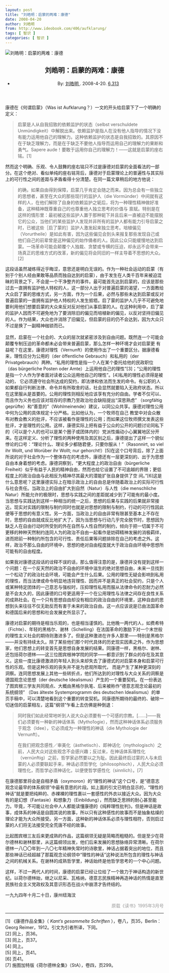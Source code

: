 ```yaml
---
layout: post
title: "刘皓明：启蒙的两难：康德"
date: 2008-04-20
author: 刘皓明
from: http://www.ideobook.com/406/aufklarung/
tags: [ 智识 ]
categories: [ 智识 ]
---
```


<article class="post-entry clearfix post-406 post type-post status-publish format-standard has-post-thumbnail hentry category-humanities tag-1215 tag-471 tag-830 tag-1216">
 <div class="post-entry-thumbnail">
  <img alt="刘皓明：启蒙的两难：康德" src="http://www.ideobook.com/img/1104.png"/>
 </div>
 <!-- /blog-entry-thumbnail -->
 <div class="post-entry-text clearfix">
  <header>
   <h1>
    刘皓明：启蒙的两难：康德
   </h1>
   <ul class="post-entry-meta">
    <li>
     By:
     <a href="http://liuhaoming.ideobook.com/" title="查看 刘皓明 的作者主页">
      刘皓明
     </a>
     . 2008-4-20.
     <a href="http://www.ideobook.com/372/post-views-count/" title="统计说明">
      6,313
     </a>
    </li>
   </ul>
  </header>
  <div class="post-entry-content">
   <p>
    康德在《何谓启蒙》（Was ist Aufklarung？）一文的开头给启蒙下了一个明确的定义：
   </p>
   <blockquote>
    <p>
     启蒙是人从自我招致的依赖监护的状态（selbst verschuldete Unmündigkeit）中解脱出来。依赖监护是指人在没有他人指导的情况下没有能力运用他自己的理解力。这种依赖监护的状态是自我招致的。其原因不在于缺乏理解力，而是在于缺乏不要他人指导而运用自己的理解力的果断和勇气。Sapere aude！要敢于运用你自己的理解力！——这就是启蒙的座右铭。[1]
    </p>
   </blockquote>
   <p>
    然而这个明确、乐观、令人鼓舞的座右铭只不过是康德对启蒙的全面看法的一部分。在这个绝对、看似单纯的座右铭背后，康德对于启蒙理论上的普遍性与其实际上的可行性之间的差距与矛盾看得十分清楚。在同一篇文章稍后的地方他说：
   </p>
   <blockquote>
    <p>
     的确，如果自由得到保障，启蒙几乎肯定会随之而来。因为总会有一些独立的思想者，甚至在大众的那些现行的监护人（die Vormünder）中间就有这样的人，在他们解除了自身的依赖监护之轭后，将为一种理性精神做好准备，这种精神既尊重自己的也尊重他人独立思考的价值与 禀赋。特别是在这样的情形里：最初被这些监护人置于那种轭下并且后来一直被迫不能摆脱它的公众，当他们的某些监护人发现并非所有的监护人都有能力引导启蒙之时，已被这些［启了蒙的］监护人激发起来独立思考。培植偏见（Vorurtheile）是如此有害，因为这些偏见会到头来报复那些发现自己或他们自己的前辈曾是这种偏见的始作俑者的人。因此公众只能缓慢地达到启蒙。一场革命可能会颠覆个人独裁、贪婪或专横的压迫，却永远不会带来一场真正的思维方式的改革，新的偏见将会同旧的一样主导着不思想的大众。[2]
    </p>
   </blockquote>
   <p>
    这段话虽然凝练得近乎晦涩，意思还是明白无误的。作为一种社会运动的启蒙（有别于个别人经由果敢等品质而独自达到的启蒙），由于发生在人类千百年来被迫混昧的背景之下，不会是一个干净整齐的事件。最可能首先达到启蒙的，应该是那些过去一直拥有监护他人特权的人，这一部分人出于对普遍启蒙的渴望，一方面教给大众启了蒙的思维方式，另一方面，作为一个后果，必然与那些未达到启蒙或反对普遍启蒙的一直拥有监护他人特权的人发生抵牾。启了蒙的监护人几乎不可避免地要利用他们想要启蒙的大众来反对反对他们从事启蒙的人。在这种利用中，启了蒙的监护人因而不可避免地为了要消除旧的偏见而培植新的偏见，以反对坚持旧偏见的人。作为结果，大众也许消除了旧偏见，但启蒙的目的仍不会达到，因为大众只不过是换了一副精神枷锁而已。
    <br/>
    <span id="more-406">
    </span>
    <br/>
    显然，启蒙在一个社会的、大众的层次就紧密涉及到自由问题。既然连一个可能会颠覆专制压迫的革命都未必会带来普遍启蒙，那么怎样一种环境才会对启蒙更 有益呢？在这里，康德对理性（Vernunft）的使用作出了一个重要区分。据康德看来，理性应分为公用的（der öffentliche Gebrauch）和私用的（der Privatgebrauch）两种。“私用的理性是指一个人在某个委托给他的民政职位（das bürgerliche Posten oder Amte）上运用他自己的理性”[3]；“公用的理性是指一个人作为学者面对读者公众运用他自己的理性”。[4]私用的理性必须得是被动的， 它必须遵守社会所达成的契约，即法律和依法而生发的命令。有公职的人如果都自行判断法律、命令并有所取舍的话，社会显然就要陷入无政府状态。所以在这里服从是首要的。公用的理性则相反地应该享有充分的自由。学者不仅可以、而且作为义务也应该对现存的宗教乃至政治社会缺陷提出“深思熟虑” （sorgfältig geprüfte）和“善意的”（Wohlmeinende）建议，以同公众共享。康德对理性公用中何为公用的具体规定十分严格。比如他认为，一个牧师在自己 教堂中对会众散布对教会教义的批评，不应该被看作是理性的公用；而如果这位牧师撰文发表这些批评，才是理性的公用。这样，康德实际上把有益于公众的公开的问题讨论同私下的（可以是个人的也可以是某个圈子或团体内的）党派性煽动小心翼翼地区分开来。在这样定义、分析了理性的两种使用及其区别之后，康德提出了这样一个貌似悖论的口号：“理论什么、理论多少都随君便，只要你服从！”（Rasonnirt, so viel ihr Wollt, und Worüber ihr Wollt; nur gehorcht!）[5]在这个口号背后，除了上面所说的对于社会作为一个整体存在的考虑外，康德还有一层更深刻的、出于为思想自由本身着想的考虑。康德洞察到，“更大程度上的政治自由（bürgerliche Freiheit）似乎有益于人民的精神自由，然而也给它设置了不可逾越的界限；更低程度上的政治自由与此相反为精神尽其最大的潜能扩张自身提供了空 间。”[6]这是什么意思呢？这里康德实际上在暗示政治上的自由总是伴随着政治上的实际可行性与社会责任。当政治上的自由扩大到自然（Natur）与人性（die menschliche Natur）所能允许的极限时，思想与实践之间的差距就减少到了可能有的最小度。当思想与实践达到这样一种相当的统一之后，思想的后果与实践的后果就非常接近。现实对实践的限制与制约同时也就是对思想的限制与制约，行动的可行性因此便等于思想的有意义性。另一方面，当政治上的自由非常有限甚至基本上不存在时，思想的自由就成反比地扩大了。因为当思想与行动几乎完全脱节时，思想因为缺乏人在自由行动时所受到的外在自然与人性自然的制约，倾向于把一切属于不可更移的种种天然制约连同人为的政治不自由一起看作是妨碍精神发展的消极羁绊，进而把前一种制约所包含的可行性、责任后果等问题排除在自己的考虑之外。这样，政治不那么自由的环境中，思想的绝对自由程度就大于政治自由环境中思想所可能有的自由程度。
   </p>
   <p>
    如果我对康德这段话的诠释不误的话，那么值得注意的是，康德并没有提到这样一个问题：在一个反天然的政治不自由的环境中滋生的绝对思想自由，未来一旦找到一个松动了的政治社会环境，可能会产生什么后果。公用的理性无疑会影响到私用的理性，而当法律或命令明显地违背理性、因而并不是真正的社会契约，只是个人或某种特定团体的一己意志与强权时，压抑理性私用而服从法律命令的忍耐力必然是不会太久的，因此康德的口号更适用于一个在公用理性与法律之间存在良性关系的成熟社会。在一个只有思想自由却没有相应的政治自由的环境里，这种自由的思想到头来往往不仅无助反而有害于未来的政治自由。这一点应该说是已由法国革命和德国后来的思想和社会发展史所显示了。
   </p>
   <p>
    康德对启蒙的期待是相当乐观的，也是相当谨慎的。比他晚一两代的人，如费希特（Fichte）、年轻的黑格尔、谢林（Schelling）在法国革命的激励下对一个末世般的理性主义社会的期待则激进多了。但是这种激进在许多人那里——特别是黑格尔——并没有持续太久。除了某些他们那个时代具体的历史现实因素之外，作为思想家，他们思想上的转变首先是思想自身发展的结果。同康德一样，黑格尔、谢林、还包括荷尔德林——这三位图宾根神学院的同学——都意识到了群众的存在及其意义。这些一度比康德激进的年轻人到头来却失去了康德式的对启蒙本身和启蒙可行性的乐观。但是这种乐观的丧失并不是为悲观所取代， 而是产生了某种更深刻的洞察。连同思想发展上其他一些转折点，他们所达到的对理性与大众关系的洞察是德国观念论思想（der deutsche Idealismus）产生的一个重要契机。在一份表达了图宾根三学友共同观点、大概由黑格尔执笔、后来被称作“德意志观念论最初的系统纲领” （Das älteste Systemprogramm des deutschen Idealismus）的单页手稿中，可以清楚地看到这个重要的转变契机。同康德所期待的最终的、破除一切迷信的启蒙相左，这篇“纲领”乍看上去仿佛是种倒退：
   </p>
   <blockquote>
    <p>
     同时我们如此经常地听到人说大众必须要有一个可感的宗教。[……]——我们必须要有一种新的神话体系（Mytho1ogie），然而这种神话体系必须服务于观念（Idee），它必须成为一种理性的神话（die Mythologie der Vernunft）。
    </p>
    <p>
     在我们把观念感性／审美化（ästhetisch）、即神话化（mythologisch）之前，人民大众对这些观念不会感兴趣；反过来，在神话体系理性化（vernünftig）之前，哲学家必然要以之为耻。因此最终启过蒙的人与未启蒙的人必须要联起手来，神话必须哲学化（philosophisch），人民大众必须理性化，而哲学必须神话化，以便使哲学感性化（sinnlich）。[7]
    </p>
   </blockquote>
   <p>
    在康德那里将会是自相矛盾（oxymoron）的“理性的神话”这个口号，是“德意志观念论最早的体系纲领”中最有意思的片段。如上面的引文已明白显示的，“理性的神话”就是要把纯粹的、赤裸裸的理性裹以一套感性的外衣以接近大众。因为大众有的是幻想（Fantasie）和想象力（Einbildung），然而缺乏思辨的耐心甚至能力。毕竟，不可能让社会中人人都能读懂康德的《纯粹理性批判》。但是神话是故事，成体系的神话是自圆其说的故事，所以只有这种感性的故事而不是抽象枯燥的理论才能为大众所接受。另一方面，这种新的神话体系必须与理性相符，否则启过蒙的人们将无法接受完全荒唐不经的故事。
   </p>
   <p>
    比起图宾根三友后来更成熟的作品，这篇纲领无疑是简略而粗糙的。但是至少在荷尔德林和谢林那里，从这篇纲领出发，他们后来发展的思想脉络异常清晰。在荷尔德林一八〇〇年到一八〇七年精神失常时的诗歌里，神话占据着突出的地位，而且那些神话已经超越了那篇观念论纲领中“理性的神话”这种说法所包含的理性与神话之间的机械关系。在谢林的成熟哲学里，神话始终是他哲学思考的一个中心问题。
   </p>
   <p>
    这样，不过一两代人的时间，康德的启蒙已经让位给了一个致力于神话构造的新世纪。以荷尔德林始，继之以尼采、瓦格纳，德意志民族精神再造神话的热情是直至民族社会主义党政权及其意识形态在战火中崩溃才告终结的。
   </p>
   <p>
    一九九四年十月二十日，康州纽海汶
   </p>
   <p style="text-align: right;">
    <span style="color: #999999;">
     原载《读书》1995年3月号
    </span>
   </p>
   <hr/>
   [1] 《康德作品全集》（
   <em>
    Kant’s gesammelte Schriften
   </em>
   ），卷八，页35，Berlin：Georg Reimer，1912。引文为引者所译，下同。
   <br/>
   [2] 同上，页36。
   <br/>
   [3] 同上，页37。
   <br/>
   [4] 同上。
   <br/>
   [5] 同上，页41。
   <br/>
   [6] 页41。
   <br/>
   [7] 施图加特版《荷尔德林全集》（StA），卷四，页299。
  </div>
 </div>
</article>
